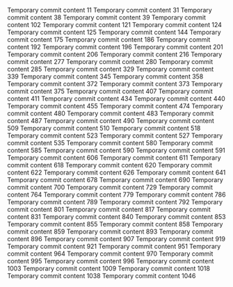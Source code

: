 Temporary commit content 11
Temporary commit content 31
Temporary commit content 38
Temporary commit content 39
Temporary commit content 102
Temporary commit content 121
Temporary commit content 124
Temporary commit content 125
Temporary commit content 144
Temporary commit content 175
Temporary commit content 186
Temporary commit content 192
Temporary commit content 196
Temporary commit content 201
Temporary commit content 206
Temporary commit content 216
Temporary commit content 277
Temporary commit content 280
Temporary commit content 285
Temporary commit content 329
Temporary commit content 339
Temporary commit content 345
Temporary commit content 358
Temporary commit content 372
Temporary commit content 373
Temporary commit content 375
Temporary commit content 407
Temporary commit content 411
Temporary commit content 434
Temporary commit content 440
Temporary commit content 455
Temporary commit content 474
Temporary commit content 480
Temporary commit content 483
Temporary commit content 487
Temporary commit content 490
Temporary commit content 509
Temporary commit content 510
Temporary commit content 518
Temporary commit content 523
Temporary commit content 527
Temporary commit content 535
Temporary commit content 580
Temporary commit content 585
Temporary commit content 590
Temporary commit content 591
Temporary commit content 606
Temporary commit content 611
Temporary commit content 618
Temporary commit content 620
Temporary commit content 622
Temporary commit content 626
Temporary commit content 641
Temporary commit content 678
Temporary commit content 690
Temporary commit content 700
Temporary commit content 729
Temporary commit content 764
Temporary commit content 779
Temporary commit content 786
Temporary commit content 789
Temporary commit content 792
Temporary commit content 801
Temporary commit content 817
Temporary commit content 831
Temporary commit content 840
Temporary commit content 853
Temporary commit content 855
Temporary commit content 858
Temporary commit content 859
Temporary commit content 893
Temporary commit content 896
Temporary commit content 907
Temporary commit content 919
Temporary commit content 921
Temporary commit content 951
Temporary commit content 964
Temporary commit content 970
Temporary commit content 995
Temporary commit content 996
Temporary commit content 1003
Temporary commit content 1009
Temporary commit content 1018
Temporary commit content 1038
Temporary commit content 1046
